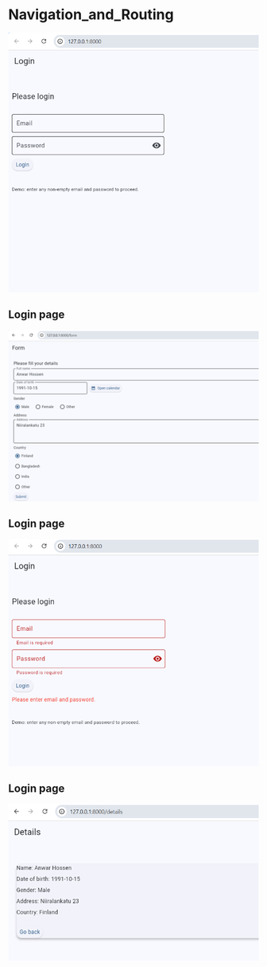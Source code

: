 # Navigation_and_Routing

![alt text](<images/Screenshot 2025-10-29 184517.png>)

## Login page

![alt text](<images/Screenshot 2025-10-29 184921.png>)

## Login page

![alt text](<images/Screenshot 2025-10-29 184730.png>)

## Login page

![alt text](<images/Screenshot 2025-10-29 184959.png>)
